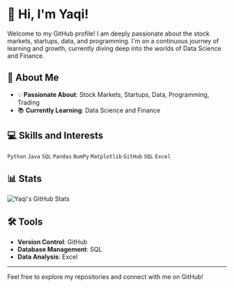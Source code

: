 # 👋 Hi, I'm Yaqi!

Welcome to my GitHub profile! I am deeply passionate about the stock markets, startups, data, and programming. I'm on a continuous journey of learning and growth, currently diving deep into the worlds of Data Science and Finance.

## 🚀 About Me

- 💡 **Passionate About**: Stock Markets, Startups, Data, Programming, Trading
- 📚 **Currently Learning**: Data Science and Finance

## 💻 Skills and Interests

`Python` `Java` `SQL` `Pandas` `NumPy` `Matplotlib` `GitHub` `SQL` `Excel`

## 📊 Stats

<img src="https://github-readme-stats.vercel.app/api?username=qiqieva&theme=dracula&count_private=true&include_all_commits=true&show_icons=true&hide=contribs&rank_icon=github" alt="Yaqi's GitHub Stats"/>

## 🛠️ Tools

- **Version Control**: GitHub
- **Database Management**: SQL
- **Data Analysis**: Excel

---

Feel free to explore my repositories and connect with me on GitHub!
